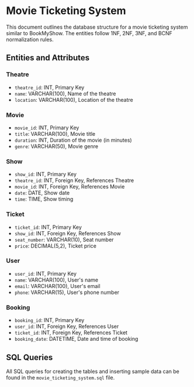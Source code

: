 # Movie Ticketing System

This document outlines the database structure for a movie ticketing system similar to BookMyShow. The entities follow 1NF, 2NF, 3NF, and BCNF normalization rules.

## Entities and Attributes

### Theatre
- `theatre_id`: INT, Primary Key
- `name`: VARCHAR(100), Name of the theatre
- `location`: VARCHAR(100), Location of the theatre

### Movie
- `movie_id`: INT, Primary Key
- `title`: VARCHAR(100), Movie title
- `duration`: INT, Duration of the movie (in minutes)
- `genre`: VARCHAR(50), Movie genre

### Show
- `show_id`: INT, Primary Key
- `theatre_id`: INT, Foreign Key, References Theatre
- `movie_id`: INT, Foreign Key, References Movie
- `date`: DATE, Show date
- `time`: TIME, Show timing

### Ticket
- `ticket_id`: INT, Primary Key
- `show_id`: INT, Foreign Key, References Show
- `seat_number`: VARCHAR(10), Seat number
- `price`: DECIMAL(5,2), Ticket price

### User
- `user_id`: INT, Primary Key
- `name`: VARCHAR(100), User's name
- `email`: VARCHAR(100), User's email
- `phone`: VARCHAR(15), User's phone number

### Booking
- `booking_id`: INT, Primary Key
- `user_id`: INT, Foreign Key, References User
- `ticket_id`: INT, Foreign Key, References Ticket
- `booking_date`: DATETIME, Date and time of booking

## SQL Queries

All SQL queries for creating the tables and inserting sample data can be found in the `movie_ticketing_system.sql` file.

